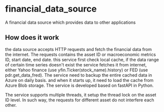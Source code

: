 # financial_data_source
A financial data source which provides data to other applications

## How does it work
the data source accepts HTTP requests and fetch the financial data from the internet.
The requests contains the asset ID or macroeconomic metrics ID, start date, end date. this service first check local cache, if the data range of certain time series doesn't exist the service fetches it from internet, either Yahoo finance (use yfin.Ticker(stock_name).history) or FED (use pdr.get_data_fred).
The service need to backup the entire cached data in Azure on daily basis. and when it starts up, it need to load the cache from Azure Blob storage.
The service is developed based on fastAPI in Python.

The service supports multiple threads, it setup the thread lock on the asset ID level. In such way, the requests for different asset do not interfere each other.
